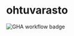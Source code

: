 # ohtuvarasto

![GHA workflow badge](https://github.com/fastaaaa/ohtuvarasto/workflows/CI/badge.svg)
